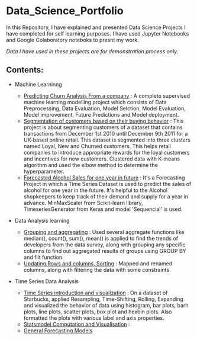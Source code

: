 # Data_Science_Portfolio
In this Repository, I have explained and presented Data Science Projects I have completed for self learning purposes. I have used Jupyter Notebooks and Google Colaboratory noteboks to presnt my work.

_Data I have used in these projects are for demonstration process only._

## Contents:
- Machine Learninng
    - [Predicting Churn Analysis From a company](https://github.com/surajk150741/Data_Science_Projects/blob/main/Churn%20Analysis/Churn%20Analysis.ipynb) : A complete supervised machine learning modelling project which consists of Data Preprocessing, Data Evaluation, Model Selction, Model Evaluation, Model improvement, Future Predictions and Model deployment.
    - [Segmentation of customers based on their buying behavior](https://github.com/surajk150741/Data_Science_Projects/blob/main/Churn%20Analysis/Churn%20Analysis.ipynb) : This project is about segmenting customers of a dataset that contains transactions from December 1st 2010 until December 9th 2011 for a UK-based online retail. This dataset is segmented into three clusters named Loyal, New and Churned customers. This helps retail companies to introduce appropriate rewards for the loyal customers and incentives for new customers. Clustered data with K-means algorithm and used the elbow method to determine the hyperparameter.
    - [Forecasted Alcohol Sales for one year in future](https://github.com/surajk150741/Data_Science_Projects/blob/main/Time%20Series%20Forecasting/Keras_and_RNN(LSTM)_Project.ipynb) : It's a Forecasting Project in which a Time Series Dataset is used to predict the sales of alcohol for one year in the future. It's helpful to the Alcohol shopkeepers to keep track of their demand and supply for a year in advance. MinMaxScaler from Scikit-learn library, TimeseriesGenerator from Keras and model 'Sequencial' is used.

- Data Analysis learning
    - [Grouping and aggregating](https://github.com/surajk150741/Data_Science_Projects/blob/main/Stack%20Overflow%20Developer%20Survey%20Analysis/Pandas_Grouping%20and%20aggregating.ipynb) : Used several aggregate functions like median(), count(), sum(), mean() is applied to find the trends of developers from the data survey, along with grouping any specific columns to find out aggregated results of groups using GROUP BY and filt function.
    - [Updating Rows and columns, Sorting](https://github.com/surajk150741/Data_Science_Projects/tree/main/Stack%20Overflow%20Developer%20Survey%20Analysis) : Mapped and renamed columns, along with filtering the data with some constraints.

- Time Series Data Analysis
    - [Time Series introduction and visualization](https://github.com/surajk150741/Data_Science_Projects/tree/main/Time%20series%20Data%20Analysis/Introduction%20and%20visualization) : On a dataset of Starbucks, applied Resampling, Time-Shifting, Rolling, Expanding and visualized the behavior of data using histogram, bar plots, barh plots, line plots, scatter plots, box plot and hexbin plots. Also formatted the plots with various label and axis properties. 
    - [Statsmodel Computation and Visualisation](https://github.com/surajk150741/Data_Science_Projects/tree/main/Time%20series%20Data%20Analysis/Statsmodel) : 
    - [General Forecasting Models](https://github.com/surajk150741/Data_Science_Projects/tree/main/Time%20series%20Data%20Analysis/General%20Forecasting%20Models) 
